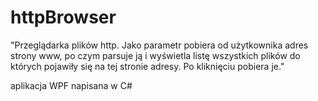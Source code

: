 # httpBrowser
"Przeglądarka plików http. Jako parametr pobiera od użytkownika adres strony www, po czym parsuje ją i wyświetla listę wszystkich plików do których pojawiły się na tej stronie adresy. Po kliknięciu pobiera je."

aplikacja WPF napisana w C#

